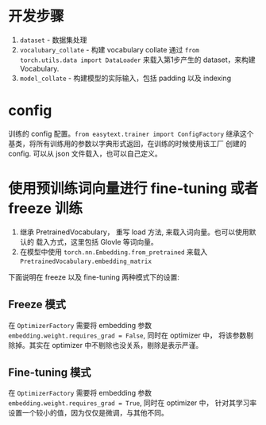 # 开发步骤
1. `dataset` - 数据集处理
2. `vocalubary_collate` - 构建 vocabulary collate 通过 `from torch.utils.data import DataLoader`
来载入第1步产生的 dataset，来构建 Vocabulary.
3. `model_collate` - 构建模型的实际输入，包括 padding 以及 indexing

# config
训练的 config 配置。`from easytext.trainer import ConfigFactory`
继承这个基类，将所有训练用的参数以字典形式返回，在训练的时候使用该工厂
创建的 config. 可以从 json 文件载入，也可以自己定义。

# 使用预训练词向量进行 fine-tuning 或者 freeze 训练

1. 继承 PretrainedVocabulary， 重写 load 方法, 来载入词向量。也可以使用默认的
载入方式，这里包括 Glovle 等词向量。
2. 在模型中使用 `torch.nn.Embedding.from_pretrained` 来载入 `PretrainedVocabulary.embedding_matrix`

下面说明在 freeze 以及 fine-tuning 两种模式下的设置:

## Freeze 模式

在 `OptimizerFactory` 需要将 embedding 参数  
`embedding.weight.requires_grad = False`, 同时在 optimizer 中，
将该参数剔除掉。其实在 optimizer 中不剔除也没关系，剔除是表示严谨。

## Fine-tuning 模式

在 `OptimizerFactory` 需要将 embedding 参数  
`embedding.weight.requires_grad = True`, 同时在 optimizer 中，
针对其学习率设置一个较小的值，因为仅仅是微调，与其他不同。